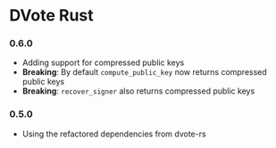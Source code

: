 # DVote Rust

### 0.6.0

- Adding support for compressed public keys
- **Breaking**: By default `compute_public_key` now returns compressed public keys
- **Breaking**: `recover_signer` also returns compressed public keys

### 0.5.0

- Using the refactored dependencies from dvote-rs
